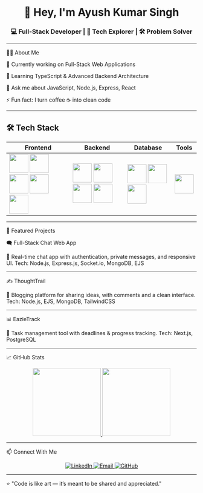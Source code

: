 <h1 align="center">👋 Hey, I'm Ayush Kumar Singh</h1>

<h3 align="center">💻 Full-Stack Developer | 🚀 Tech Explorer | 🛠️ Problem Solver</h3>  

---

🧑‍💻 About Me

🔭 Currently working on Full-Stack Web Applications

🌱 Learning TypeScript & Advanced Backend Architecture

💬 Ask me about JavaScript, Node.js, Express, React

⚡ Fun fact: I turn coffee ☕ into clean code



---

## 🛠️ Tech Stack

| Frontend | Backend | Database | Tools |
|----------|---------|----------|-------|
| <img src="https://cdn.jsdelivr.net/gh/devicons/devicon/icons/html5/html5-original.svg" height="50"/> <img src="https://cdn.jsdelivr.net/gh/devicons/devicon/icons/css3/css3-original.svg" height="50"/> <img src="https://cdn.jsdelivr.net/gh/devicons/devicon/icons/javascript/javascript-original.svg" height="50"/> <img src="https://cdn.jsdelivr.net/gh/devicons/devicon/icons/react/react-original.svg" height="50"/> <img src="https://cdn.jsdelivr.net/gh/devicons/devicon/icons/nextjs/nextjs-original.svg" height="50"/> | <img src="https://cdn.jsdelivr.net/gh/devicons/devicon/icons/nodejs/nodejs-original.svg" height="50"/> <img src="https://cdn.jsdelivr.net/gh/devicons/devicon/icons/express/express-original.svg" height="50"/> <img src="https://cdn.jsdelivr.net/gh/devicons/devicon/icons/typescript/typescript-original.svg" height="50"/> <img src="https://cdn.jsdelivr.net/gh/devicons/devicon/icons/redis/redis-original.svg" height="50"/> | <img src="https://cdn.jsdelivr.net/gh/devicons/devicon/icons/mongodb/mongodb-original.svg" height="50"/> <img src="https://cdn.jsdelivr.net/gh/devicons/devicon/icons/postgresql/postgresql-original.svg" height="50"/> <img src="https://cdn.jsdelivr.net/gh/devicons/devicon/icons/mysql/mysql-original.svg" height="50"/> | <img src="https://cdn.jsdelivr.net/npm/simple-icons@v11/icons/openai.svg" height="50"/> |

---

📌 Featured Projects

🗨️ Full-Stack Chat Web App

💬 Real-time chat app with authentication, private messages, and responsive UI.
Tech: Node.js, Express.js, Socket.io, MongoDB, EJS


---

✍️ ThoughtTrail

📝 Blogging platform for sharing ideas, with comments and a clean interface.
Tech: Node.js, EJS, MongoDB, TailwindCSS


---

📊 EazieTrack

📅 Task management tool with deadlines & progress tracking.
Tech: Next.js, PostgreSQL


---

📈 GitHub Stats

<p align="center">  
  <a href="https://github.com/AyushSingh1002">  
    <img   
      src="https://github-readme-stats.vercel.app/api?username=AyushSingh1002&show_icons=true&theme=radical&hide_border=true&count_private=true"   
      height="180"  
    />  
  </a>  
  <a href="https://github.com/AyushSingh1002">  
    <img   
      src="https://github-readme-streak-stats.herokuapp.com?user=AyushSingh1002&theme=radical&hide_border=true"   
      height="180"  
    />  
  </a>  
</p>  

---  

📫 Connect With Me

<p align="center">  
  <a href="https://www.linkedin.com/in/ayush-kumar-singh-1b21e/" target="_blank">  
    <img src="https://img.shields.io/badge/LinkedIn-0A66C2?logo=linkedin&logoColor=white&style=for-the-badge" alt="LinkedIn" />  
  </a>  
  <a href="mailto:ayushkumar408647@gmail.com">  
    <img src="https://img.shields.io/badge/Email-D14836?logo=gmail&logoColor=white&style=for-the-badge" alt="Email" />  
  </a>  
  <a href="https://github.com/AyushSingh1002" target="_blank">  
    <img src="https://img.shields.io/badge/GitHub-181717?logo=github&logoColor=white&style=for-the-badge" alt="GitHub" />  
  </a>  
</p>  

---  

⭐ "Code is like art — it’s meant to be shared and appreciated."

